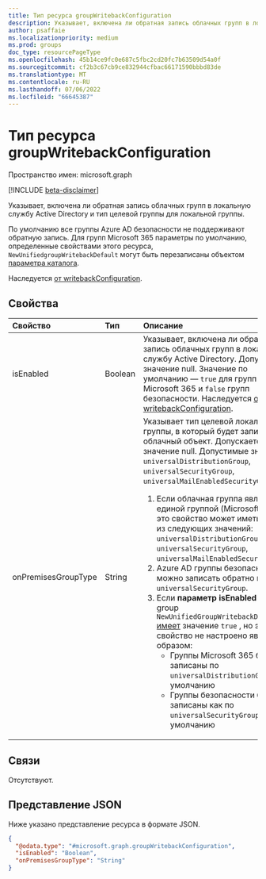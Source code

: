 ```yaml
---
title: Тип ресурса groupWritebackConfiguration
description: Указывает, включена ли обратная запись облачных групп в локальную службу Active Directory и тип целевой группы для локальной группы.
author: psaffaie
ms.localizationpriority: medium
ms.prod: groups
doc_type: resourcePageType
ms.openlocfilehash: 45b14ce9fc0e687c5fbc2cd20fc7b63509d54a0f
ms.sourcegitcommit: cf2b3c67cb9ce832944cfbac66171590bbbd83de
ms.translationtype: MT
ms.contentlocale: ru-RU
ms.lasthandoff: 07/06/2022
ms.locfileid: "66645387"
---
```

# <a name="groupwritebackconfiguration-resource-type"></a>Тип ресурса groupWritebackConfiguration

Пространство имен: microsoft.graph

[!INCLUDE [beta-disclaimer](../../includes/beta-disclaimer.md)]

Указывает, включена ли обратная запись облачных групп в локальную службу Active Directory и тип целевой группы для локальной группы.

 По умолчанию все группы Azure AD безопасности не поддерживают обратную запись. Для групп Microsoft 365 параметры по умолчанию, определенные свойствами этого ресурса, `NewUnifiedgroupWritebackDefault` могут быть перезаписаны объектом [параметра каталога](directorysetting.md).

Наследуется [от writebackConfiguration](../resources/writebackconfiguration.md).

## <a name="properties"></a>Свойства
|Свойство|Тип|Описание|
|:---|:---|:---|
|isEnabled|Boolean|Указывает, включена ли обратная запись облачных групп в локальную службу Active Directory. Допускается значение null. Значение по умолчанию — `true` для групп Microsoft 365 и `false` групп безопасности. Наследуется [от writebackConfiguration](../resources/writebackconfiguration.md).|
|onPremisesGroupType|String|Указывает тип целевой локальной группы, в который будет записан облачный объект. Допускается значение null. Допустимые значения: `universalDistributionGroup`, `universalSecurityGroup`, `universalMailEnabledSecurityGroup`.<ol><li>Если облачная группа является единой группой (Microsoft 365), это свойство может иметь одно из следующих значений: `universalDistributionGroup`, `universalSecurityGroup`, `universalMailEnabledSecurityGroup`. </li><li>Azure AD группы безопасности можно записать обратно как `universalSecurityGroup`. </li><li>Если **параметр isEnabled** или group `NewUnifiedGroupWritebackDefault` [имеет](directorysetting.md) значение `true` , но это свойство не настроено явным образом: <ul><li>Группы Microsoft 365 будут записаны по `universalDistributionGroup` умолчанию</li></ul><ul><li>Группы безопасности будут записаны как по `universalSecurityGroup` умолчанию</li></ul>|

## <a name="relationships"></a>Связи
Отсутствуют.

## <a name="json-representation"></a>Представление JSON
Ниже указано представление ресурса в формате JSON.
<!-- {
  "blockType": "resource",
  "@odata.type": "microsoft.graph.groupWritebackConfiguration"
}
-->
``` json
{
  "@odata.type": "#microsoft.graph.groupWritebackConfiguration",
  "isEnabled": "Boolean",
  "onPremisesGroupType": "String"
}
```

